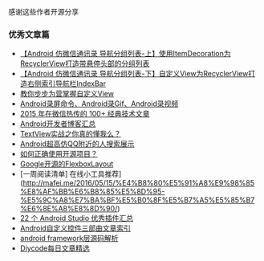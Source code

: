 
感谢这些作者开源分享
### 优秀文章篇

* [【Android 仿微信通讯录 导航分组列表-上】使用ItemDecoration为RecyclerView打造带悬停头部的分组列表](http://blog.csdn.net/zxt0601/article/details/52355199)
* [【Android 仿微信通讯录 导航分组列表-下】自定义View为RecyclerView打造右侧索引导航栏IndexBar](http://blog.csdn.net/zxt0601/article/details/52420706)
* [教你步步为营掌握自定义View](http://www.jianshu.com/p/d507e3514b65)
* [Android录屏命令、Android录Gif、Android录视频](http://blog.csdn.net/yanzhenjie1003/article/details/50962680)
* [2015 年在微信热传的 100+ 经典技术文章](https://github.com/jobbole/awesome-wechat-dev-posts-2015)
* [Android开发者博客汇总](https://github.com/CodingFish2015/Android-Developer-Blog-Rss)
* [TextView实战之你真的懂我么？](http://blog.csdn.net/sdkfjksf/article/details/51317204)
* [Android超高仿QQ附近的人搜索展示](http://blog.csdn.net/mr_immortalz/article/details/51319354)
* [如何正确使用开源项目？](http://mp.weixin.qq.com/s?__biz=MzA4NTQwNDcyMA==&mid=2650661623&idx=1&sn=ab28ac6587e8a5ef1241be7870851355#rd)
* [Google开源的FlexboxLayout](http://mp.weixin.qq.com/s?__biz=MzA4NTQwNDcyMA==&mid=2650661681&idx=1&sn=b151aba0c5fb702492f6bbd82211988d#rd)
* [一周阅读清单] 在线小工具推荐](http://mafei.me/2016/05/15/%E4%B8%80%E5%91%A8%E9%98%85%E8%AF%BB%E6%B8%85%E5%8D%95-%E5%9C%A8%E7%BA%BF%E5%B0%8F%E5%B7%A5%E5%85%B7%E6%8E%A8%E8%8D%90/)
* [22 个 Android Studio 优秀插件汇总](http://www.devstore.cn/essay/essayInfo/6577.html)
* [Android自定义控件三部曲文章索引](http://blog.csdn.net/harvic880925/article/details/50995268)
* [android framework层源码解析](https://github.com/yipianfengye/androidSource)
* [Diycode每日文章精选](https://github.com/DiyCodes/code_news)
